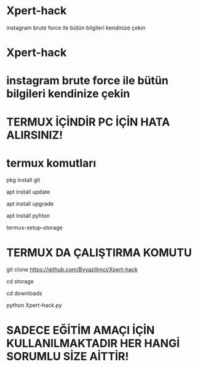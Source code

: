 # Xpert-hack
instagram brute force ile bütün bilgileri kendinize çekin


# Xpert-hack

# instagram brute force ile bütün bilgileri kendinize çekin 



# TERMUX İÇİNDİR PC İÇİN HATA ALIRSINIZ!


# termux komutları


pkg install git

apt install update

apt install upgrade

apt install pyhton 

termux-setup-storage


# TERMUX DA ÇALIŞTIRMA KOMUTU

git clone https://github.com/Byyazilimci/Xpert-hack

cd storage 

cd downloads

python Xpert-hack.py



# SADECE EĞİTİM AMAÇI İÇİN KULLANILMAKTADIR HER HANGİ SORUMLU SİZE AİTTİR!
